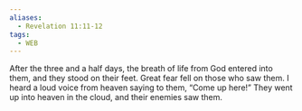 ```yaml
---
aliases:
  - Revelation 11:11-12
tags:
  - WEB
---
```

After the three and a half days, the breath of life from God entered into them, and they stood on their feet. Great fear fell on those who saw them. I heard a loud voice from heaven saying to them, “Come up here!” They went up into heaven in the cloud, and their enemies saw them.